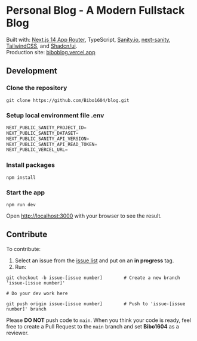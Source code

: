 # Personal Blog - A Modern Fullstack Blog
Built with: [Next.js 14 App Router](https://nextjs.org/), TypeScript, [Sanity.io](https://www.sanity.io/), [next-sanity](https://www.npmjs.com/package/next-sanity), [TailwindCSS](https://tailwindcss.com/), and [Shadcn/ui](https://ui.shadcn.com/).  
Production site: [biboblog.vercel.app](https://biboblog.vercel.app/)

## Development

### Clone the repository

```shell
git clone https://github.com/Bibo1604/blog.git
```

### Setup local environment file .env

```js
NEXT_PUBLIC_SANITY_PROJECT_ID=
NEXT_PUBLIC_SANITY_DATASET=
NEXT_PUBLIC_SANITY_API_VERSION=
NEXT_PUBLIC_SANITY_API_READ_TOKEN=
NEXT_PUBLIC_VERCEL_URL=
```

### Install packages

```shell
npm install
```

### Start the app

```shell
npm run dev
```

Open [http://localhost:3000](http://localhost:3000) with your browser to see the result.

## Contribute
To contribute:

1. Select an issue from the [issue list](https://github.com/Bibo1604/blog/issues) and put on an **in progress** tag.
2. Run:
```
git checkout -b issue-[issue number]        # Create a new branch 'issue-[issue number]'

# Do your dev work here

git push origin issue-[issue number]        # Push to 'issue-[issue number]' branch
```

Please **DO NOT** push code to `main`. When you think your code is ready, feel free to create a Pull Request to the `main` branch and set **Bibo1604** as a reviewer.

